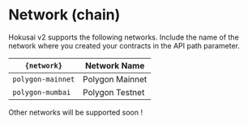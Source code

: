 # Network (chain)

Hokusai v2 supports the following networks.
Include the name of the network where you created your contracts in the API path parameter.

| `{network}` | Network Name    |
|-------------|-----------------|
| `polygon-mainnet`   | Polygon Mainnet |
| `polygon-mumbai`    | Polygon Testnet |

Other networks will be supported soon !
